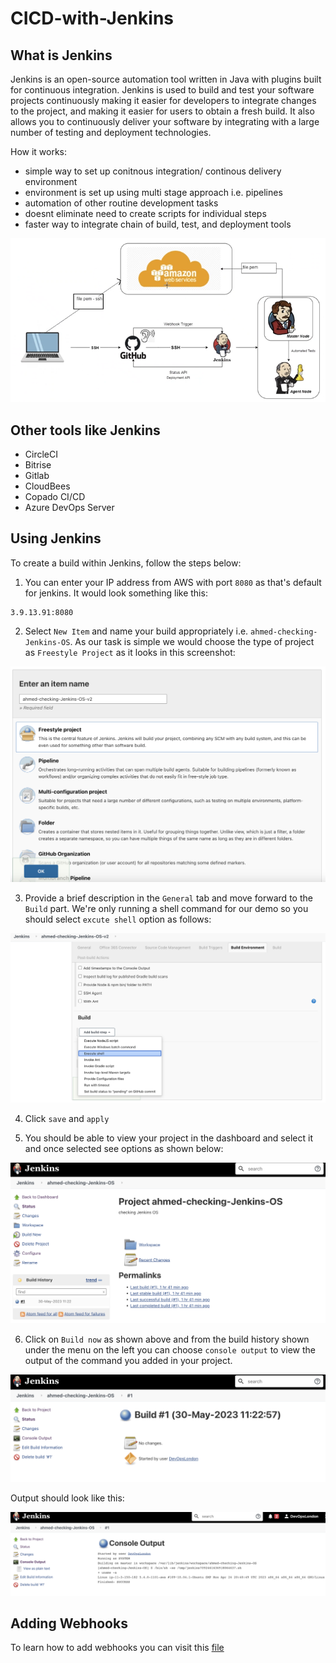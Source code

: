 # CICD-with-Jenkins

## What is Jenkins

Jenkins is an open-source automation tool written in Java with plugins built for continuous integration. Jenkins is used to build and test your software projects continuously making it easier for developers to integrate changes to the project, and making it easier for users to obtain a fresh build. It also allows you to continuously deliver your software by integrating with a large number of testing and deployment technologies.

How it works:

- simple way to set up conitnous integration/ continous delivery environment
- environment is set up using multi stage approach i.e. pipelines
- automation of other routine development tasks
- doesnt eliminate need to create scripts for individual steps
- faster way to integrate chain of build, test, and deployment tools

![alt text](./assets/jenkins-how-it-works.png)

## Other tools like Jenkins

- CircleCI
- Bitrise
- Gitlab
- CloudBees
- Copado CI/CD
- Azure DevOps Server

## Using Jenkins

To create a build within Jenkins, follow the steps below:

1. You can enter your IP address from AWS with port `8080` as that's default for jenkins. It would look something like this:

```
3.9.13.91:8080
```

2. Select `New Item` and name your build appropriately i.e. `ahmed-checking-Jenkins-OS`. As our task is simple we would choose the type of project as `Freestyle Project` as it looks in this screenshot:

![alt text](./assets/jenkins-new-item.png)

3. Provide a brief description in the `General` tab and move forward to the `Build` part. We're only running a shell command for our demo so you should select `excute shell` option as follows:

![alt text](./assets/jenkins-build.png)

4. Click `save` and `apply`

5. You should be able to view your project in the dashboard and select it and once selected see options as shown below:

![alt text](./assets/jenkins-project.png)

6. Click on `Build now` as shown above and from the build history shown under the menu on the left you can choose `console output` to view the output of the command you added in your project.

![alt text](./assets/jenkins-console-option.png)

Output should look like this:

![alt text](./assets/jenkins-console-output.png)

## Adding Webhooks

To learn how to add webhooks you can visit this [file](./web-hooks.md)
